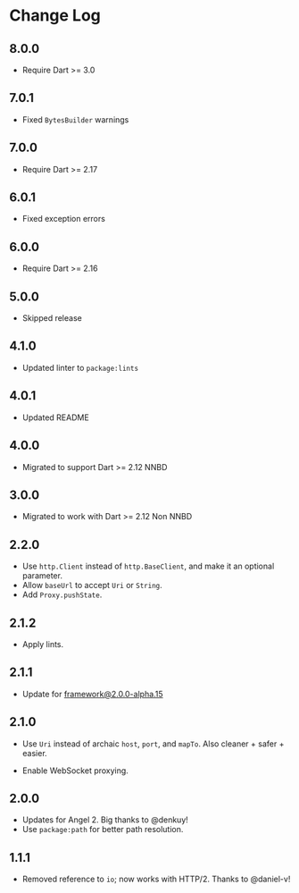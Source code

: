 # Change Log

## 8.0.0

* Require Dart >= 3.0

## 7.0.1

* Fixed `BytesBuilder` warnings

## 7.0.0

* Require Dart >= 2.17

## 6.0.1

* Fixed exception errors

## 6.0.0

* Require Dart >= 2.16

## 5.0.0

* Skipped release

## 4.1.0

* Updated linter to `package:lints`

## 4.0.1

* Updated README

## 4.0.0

* Migrated to support Dart >= 2.12 NNBD

## 3.0.0

* Migrated to work with Dart >= 2.12 Non NNBD

## 2.2.0

* Use `http.Client` instead of `http.BaseClient`, and make it an
optional parameter.
* Allow `baseUrl` to accept `Uri` or `String`.
* Add `Proxy.pushState`.

## 2.1.2

* Apply lints.

## 2.1.1

* Update for framework@2.0.0-alpha.15

## 2.1.0

* Use `Uri` instead of archaic `host`, `port`, and `mapTo`. Also cleaner + safer + easier.

* Enable WebSocket proxying.

## 2.0.0

* Updates for Angel 2. Big thanks to @denkuy!
* Use `package:path` for better path resolution.

## 1.1.1

* Removed reference to `io`; now works with HTTP/2. Thanks to @daniel-v!
